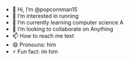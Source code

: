 - 👋 Hi, I’m @popcornman15
- 👀 I’m interested in running
- 🌱 I’m currently learning computer science A
- 💞️ I’m looking to collaborate on Anything
- 📫 How to reach me text
- 😄 Pronouns: him
- ⚡ Fun fact: im him 

<!---
popcornman15/popcornman15 is a ✨ special ✨ repository because its `README.md` (this file) appears on your GitHub profile.
You can click the Preview link to take a look at your changes.
--->
